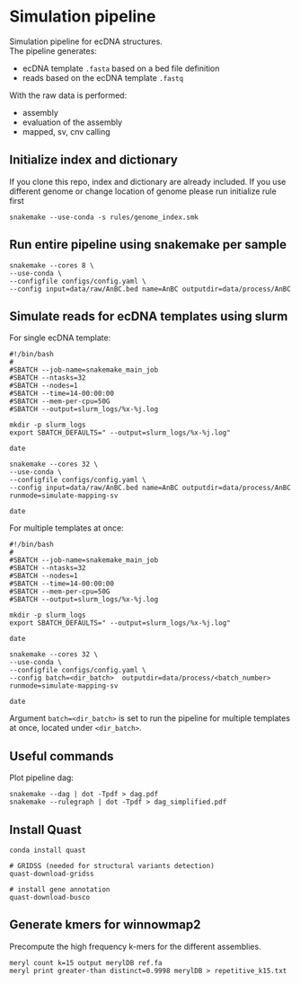 # Simulation pipeline

Simulation pipeline for ecDNA structures.<br/>
The pipeline generates:
- ecDNA template `.fasta` based on a bed file definition
- reads based on the ecDNA template `.fastq`

With the raw data is performed:
- assembly
- evaluation of the assembly
- mapped, sv, cnv calling

## Initialize index and dictionary
If you clone this repo, index and dictionary are already included. If you use different genome or change location of genome please run initialize rule first

```commandline
snakemake --use-conda -s rules/genome_index.smk 
```
## Run entire pipeline using snakemake per sample

```commandline
snakemake --cores 8 \
--use-conda \
--configfile configs/config.yaml \
--config input=data/raw/AnBC.bed name=AnBC outputdir=data/process/AnBC
```

## Simulate reads for ecDNA templates using slurm

For single ecDNA template:

```commandline
#!/bin/bash
#
#SBATCH --job-name=snakemake_main_job
#SBATCH --ntasks=32
#SBATCH --nodes=1
#SBATCH --time=14-00:00:00
#SBATCH --mem-per-cpu=50G
#SBATCH --output=slurm_logs/%x-%j.log

mkdir -p slurm_logs
export SBATCH_DEFAULTS=" --output=slurm_logs/%x-%j.log"

date

snakemake --cores 32 \
--use-conda \
--configfile configs/config.yaml \
--config input=data/raw/AnBC.bed name=AnBC outputdir=data/process/AnBC runmode=simulate-mapping-sv

date
```


For multiple templates at once:

```commandline
#!/bin/bash
#
#SBATCH --job-name=snakemake_main_job
#SBATCH --ntasks=32
#SBATCH --nodes=1
#SBATCH --time=14-00:00:00
#SBATCH --mem-per-cpu=50G
#SBATCH --output=slurm_logs/%x-%j.log

mkdir -p slurm_logs
export SBATCH_DEFAULTS=" --output=slurm_logs/%x-%j.log"

date

snakemake --cores 32 \
--use-conda \
--configfile configs/config.yaml \
--config batch=<dir_batch>  outputdir=data/process/<batch_number> runmode=simulate-mapping-sv

date
```
Argument `batch=<dir_batch>` is set to run the pipeline for multiple templates at once, located under `<dir_batch>`.

## Useful commands

Plot pipeline dag:

```commandline
snakemake --dag | dot -Tpdf > dag.pdf
snakemake --rulegraph | dot -Tpdf > dag_simplified.pdf
```

## Install Quast

```commandline
conda install quast

# GRIDSS (needed for structural variants detection)
quast-download-gridss

# install gene annotation
quast-download-busco

```

## Generate kmers for winnowmap2

Precompute the high frequency k-mers for the different assemblies.

```
meryl count k=15 output merylDB ref.fa
meryl print greater-than distinct=0.9998 merylDB > repetitive_k15.txt
```
